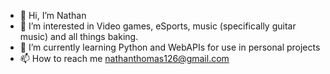- 👋 Hi, I’m Nathan
- 👀 I’m interested in Video games, eSports, music (specifically guitar music) and all things baking.
- 🌱 I’m currently learning Python and WebAPIs for use in personal projects
- 📫 How to reach me nathanthomas126@gmail.com

<!---
nthomas22/nthomas22 is a ✨ special ✨ repository because its `README.md` (this file) appears on your GitHub profile.
You can click the Preview link to take a look at your changes.
--->

